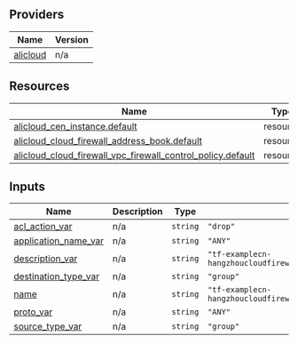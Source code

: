 <!-- BEGIN_TF_DOCS -->
## Providers

| Name | Version |
|------|---------|
| <a name="provider_alicloud"></a> [alicloud](#provider\_alicloud) | n/a |

## Resources

| Name | Type |
|------|------|
| [alicloud_cen_instance.default](https://registry.terraform.io/providers/hashicorp/alicloud/latest/docs/resources/cen_instance) | resource |
| [alicloud_cloud_firewall_address_book.default](https://registry.terraform.io/providers/hashicorp/alicloud/latest/docs/resources/cloud_firewall_address_book) | resource |
| [alicloud_cloud_firewall_vpc_firewall_control_policy.default](https://registry.terraform.io/providers/hashicorp/alicloud/latest/docs/resources/cloud_firewall_vpc_firewall_control_policy) | resource |

## Inputs

| Name | Description | Type | Default | Required |
|------|-------------|------|---------|:--------:|
| <a name="input_acl_action_var"></a> [acl\_action\_var](#input\_acl\_action\_var) | n/a | `string` | `"drop"` | no |
| <a name="input_application_name_var"></a> [application\_name\_var](#input\_application\_name\_var) | n/a | `string` | `"ANY"` | no |
| <a name="input_description_var"></a> [description\_var](#input\_description\_var) | n/a | `string` | `"tf-examplecn-hangzhoucloudfirewallvpcfirewallcontrolpolicy6280"` | no |
| <a name="input_destination_type_var"></a> [destination\_type\_var](#input\_destination\_type\_var) | n/a | `string` | `"group"` | no |
| <a name="input_name"></a> [name](#input\_name) | n/a | `string` | `"tf-examplecn-hangzhoucloudfirewallvpcfirewallcontrolpolicy6280"` | no |
| <a name="input_proto_var"></a> [proto\_var](#input\_proto\_var) | n/a | `string` | `"ANY"` | no |
| <a name="input_source_type_var"></a> [source\_type\_var](#input\_source\_type\_var) | n/a | `string` | `"group"` | no |
<!-- END_TF_DOCS -->    
